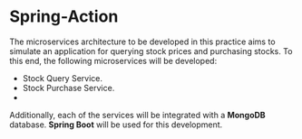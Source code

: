 # Spring-Action

The microservices architecture to be developed in this practice aims to simulate an application for querying stock prices and purchasing stocks. To this end, the following microservices will be developed:
- Stock Query Service.
- Stock Purchase Service.
- 
Additionally, each of the services will be integrated with a **MongoDB** database. **Spring Boot** will be used for this development.